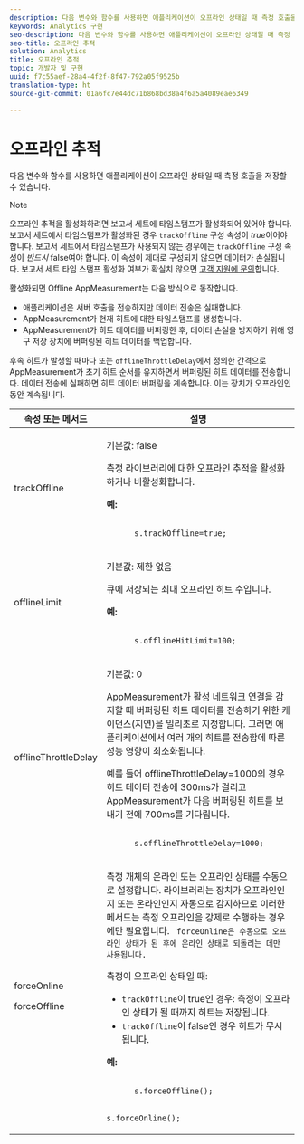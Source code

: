 ```yaml
---
description: 다음 변수와 함수를 사용하면 애플리케이션이 오프라인 상태일 때 측정 호출을 저장할 수 있습니다.
keywords: Analytics 구현
seo-description: 다음 변수와 함수를 사용하면 애플리케이션이 오프라인 상태일 때 측정 호출을 저장할 수 있습니다.
seo-title: 오프라인 추적
solution: Analytics
title: 오프라인 추적
topic: 개발자 및 구현
uuid: f7c55aef-28a4-4f2f-8f47-792a05f9525b
translation-type: ht
source-git-commit: 01a6fc7e44dc71b868bd38a4f6a5a4089eae6349

---
```



# 오프라인 추적

다음 변수와 함수를 사용하면 애플리케이션이 오프라인 상태일 때 측정 호출을 저장할 수 있습니다.

>[!NOTE]
>
>오프라인 추적을 활성화하려면 보고서 세트에 타임스탬프가 활성화되어 있어야 합니다. 보고서 세트에서 타임스탬프가 활성화된 경우 `trackOffline` 구성 속성이 *true*&#x200B;이어야 합니다. 보고서 세트에서 타임스탬프가 사용되지 않는 경우에는 `trackOffline` 구성 속성이 *반드시* false여야 합니다. 이 속성이 제대로 구성되지 않으면 데이터가 손실됩니다. 보고서 세트 타임 스탬프 활성화 여부가 확실치 않으면  [고객 지원에 문의](https://helpx.adobe.com/kr/contact/enterprise-support.ec.html#analytics)합니다.

활성화되면 Offline AppMeasurement는 다음 방식으로 동작합니다.

* 애플리케이션은 서버 호출을 전송하지만 데이터 전송은 실패합니다.
* AppMeasurement가 현재 히트에 대한 타임스탬프를 생성합니다.
* AppMeasurement가 히트 데이터를 버퍼링한 후, 데이터 손실을 방지하기 위해 영구 저장 장치에 버퍼링된 히트 데이터를 백업합니다.

후속 히트가 발생할 때마다 또는 `offlineThrottleDelay`에서 정의한 간격으로 AppMeasurement가 초기 히트 순서를 유지하면서 버퍼링된 히트 데이터를 전송합니다. 데이터 전송에 실패하면 히트 데이터 버퍼링을 계속합니다. 이는 장치가 오프라인인 동안 계속됩니다.

<table id="table_E8FD8C89025C4E819FE2FEBC7A78984D"> 
 <thead> 
  <tr> 
   <th colname="col1" class="entry"> 속성 또는 메서드 </th> 
   <th colname="col2" class="entry"> 설명 </th> 
  </tr> 
 </thead>
 <tbody> 
  <tr> 
   <td colname="col1"> <p>trackOffline </p> </td> 
   <td colname="col2"> <p>기본값: false </p> <p>측정 라이브러리에 대한 오프라인 추적을 활성화하거나 비활성화합니다. </p> <p> <b>예:</b> </p> 
    <code class="syntax c">
      s.trackOffline=true; 
    </code> </td> 
  </tr> 
  <tr> 
   <td colname="col1"> <p>offlineLimit </p> </td> 
   <td colname="col2"> <p>기본값: 제한 없음 </p> <p>큐에 저장되는 최대 오프라인 히트 수입니다. </p> <p> <b>예:</b> </p> 
    <code class="syntax c">
      s.offlineHitLimit=100; 
    </code> </td> 
  </tr> 
  <tr> 
   <td colname="col1"> <p>offlineThrottleDelay </p> </td> 
   <td colname="col2"> <p>기본값: 0 </p> <p>AppMeasurement가 활성 네트워크 연결을 감지할 때 버퍼링된 히트 데이터를 전송하기 위한 케이던스(지연)을 밀리초로 지정합니다. 그러면 애플리케이션에서 여러 개의 히트를 전송함에 따른 성능 영향이 최소화됩니다. </p> <p>예를 들어 offlineThrottleDelay=1000의 경우 히트 데이터 전송에 300ms가 걸리고 AppMeasurement가 다음 버퍼링된 히트를 보내기 전에 700ms를 기다립니다. </p> 
    <code class="syntax c">
      s.offlineThrottleDelay=1000; 
    </code> </td> 
  </tr> 
  <tr> 
   <td colname="col1"> <p>forceOnline </p> <p>forceOffline </p> </td> 
   <td colname="col2"> <p> 측정 개체의 온라인 또는 오프라인 상태를 수동으로 설정합니다. 라이브러리는 장치가 오프라인인지 또는 온라인인지 자동으로 감지하므로 이러한 메서드는 측정 오프라인을 강제로 수행하는 경우에만 필요합니다. <code> forceOnline은 수동으로 오프라인 상태가 된 후에 온라인 상태로 되돌리는 데만 사용됩니다.</code> </p> <p>측정이 오프라인 상태일 때: </p> 
    <ul id="ul_5A9CFD2968F64F938652C1D779EB7589"> 
     <li id="li_AF074C55DFED4DC8BD8CF3D25805040C"> <code>trackOffline</code>이 true인 경우: 측정이 오프라인 상태가 될 때까지 히트는 저장됩니다. </li> 
     <li id="li_6A623377462548DB97C31654EADCFAF3"> <code>trackOffline</code>이 false인 경우 히트가 무시됩니다. </li> 
    </ul> <p> <b>예:</b> </p> 
    <code class="syntax c">
      s.forceOffline();

s.forceOnline();
</code> </td>
</tr> 
 </tbody> 
</table>
